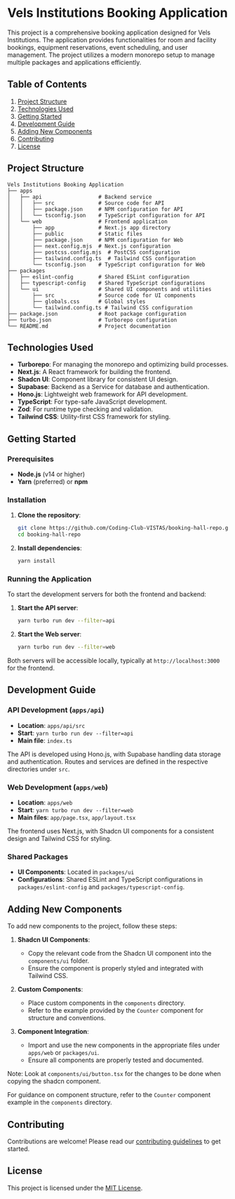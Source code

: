 # Vels Institutions Booking Application

This project is a comprehensive booking application designed for Vels Institutions. The application provides functionalities for room and facility bookings, equipment reservations, event scheduling, and user management. The project utilizes a modern monorepo setup to manage multiple packages and applications efficiently.

## Table of Contents

1. [Project Structure](#project-structure)
2. [Technologies Used](#technologies-used)
3. [Getting Started](#getting-started)
4. [Development Guide](#development-guide)
5. [Adding New Components](#adding-new-components)
6. [Contributing](#contributing)
7. [License](#license)

## Project Structure

```
Vels Institutions Booking Application
├── apps
│   ├── api                  # Backend service
│   │   ├── src              # Source code for API
│   │   ├── package.json     # NPM configuration for API
│   │   └── tsconfig.json    # TypeScript configuration for API
│   └── web                  # Frontend application
│       ├── app              # Next.js app directory
│       ├── public           # Static files
│       ├── package.json     # NPM configuration for Web
│       ├── next.config.mjs  # Next.js configuration
│       ├── postcss.config.mjs  # PostCSS configuration
│       ├── tailwind.config.ts  # Tailwind CSS configuration
│       └── tsconfig.json    # TypeScript configuration for Web
├── packages
│   ├── eslint-config        # Shared ESLint configuration
│   ├── typescript-config    # Shared TypeScript configurations
│   └── ui                   # Shared UI components and utilities
│       ├── src              # Source code for UI components
│       ├── globals.css      # Global styles
│       └── tailwind.config.ts # Tailwind CSS configuration
├── package.json             # Root package configuration
├── turbo.json               # Turborepo configuration
└── README.md                # Project documentation
```

## Technologies Used

- **Turborepo**: For managing the monorepo and optimizing build processes.
- **Next.js**: A React framework for building the frontend.
- **Shadcn UI**: Component library for consistent UI design.
- **Supabase**: Backend as a Service for database and authentication.
- **Hono.js**: Lightweight web framework for API development.
- **TypeScript**: For type-safe JavaScript development.
- **Zod**: For runtime type checking and validation.
- **Tailwind CSS**: Utility-first CSS framework for styling.

## Getting Started

### Prerequisites

- **Node.js** (v14 or higher)
- **Yarn** (preferred) or **npm**

### Installation

1. **Clone the repository**:

   ```bash
   git clone https://github.com/Coding-Club-VISTAS/booking-hall-repo.git
   cd booking-hall-repo
   ```

2. **Install dependencies**:

   ```bash
   yarn install
   ```

### Running the Application

To start the development servers for both the frontend and backend:

1. **Start the API server**:

   ```bash
   yarn turbo run dev --filter=api
   ```

2. **Start the Web server**:

   ```bash
   yarn turbo run dev --filter=web
   ```

Both servers will be accessible locally, typically at `http://localhost:3000` for the frontend.

## Development Guide

### API Development (`apps/api`)

- **Location**: `apps/api/src`
- **Start**: `yarn turbo run dev --filter=api`
- **Main file**: `index.ts`

The API is developed using Hono.js, with Supabase handling data storage and authentication. Routes and services are defined in the respective directories under `src`.

### Web Development (`apps/web`)

- **Location**: `apps/web`
- **Start**: `yarn turbo run dev --filter=web`
- **Main files**: `app/page.tsx`, `app/layout.tsx`

The frontend uses Next.js, with Shadcn UI components for a consistent design and Tailwind CSS for styling.

### Shared Packages

- **UI Components**: Located in `packages/ui`
- **Configurations**: Shared ESLint and TypeScript configurations in `packages/eslint-config` and `packages/typescript-config`.

## Adding New Components

To add new components to the project, follow these steps:

1. **Shadcn UI Components**: 

   - Copy the relevant code from the Shadcn UI component into the `components/ui` folder.
   - Ensure the component is properly styled and integrated with Tailwind CSS.

2. **Custom Components**:

   - Place custom components in the `components` directory.
   - Refer to the example provided by the `Counter` component for structure and conventions.

3. **Component Integration**:

   - Import and use the new components in the appropriate files under `apps/web` or `packages/ui`.
   - Ensure all components are properly tested and documented.

Note: Look at ```components/ui/button.tsx``` for the changes to be done when copying the shadcn component.

For guidance on component structure, refer to the `Counter` component example in the `components` directory.

## Contributing

Contributions are welcome! Please read our [contributing guidelines](CONTRIBUTING.md) to get started.

## License

This project is licensed under the [MIT License](LICENSE).
